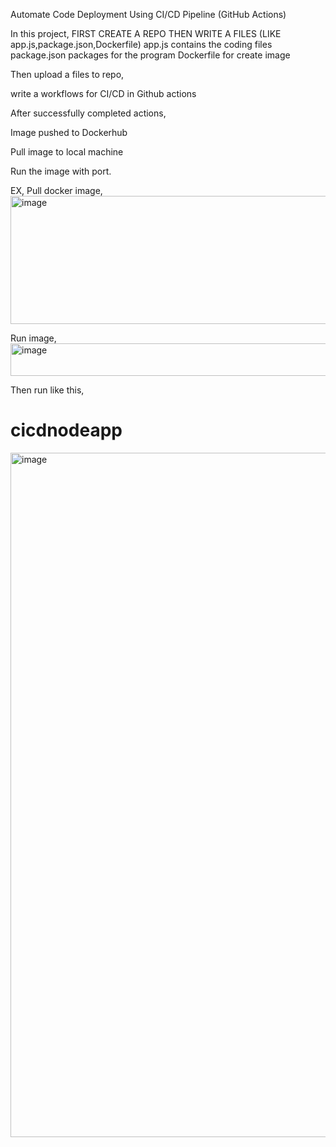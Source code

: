 Automate Code Deployment Using CI/CD Pipeline (GitHub Actions)

In this project,
FIRST CREATE A REPO 
THEN WRITE A FILES (LIKE app.js,package.json,Dockerfile)
app.js contains the coding files
package.json packages for the program
Dockerfile for create image 

Then upload a files to repo,

write a workflows for CI/CD in Github actions

After successfully completed actions,

Image pushed to Dockerhub

Pull image to local machine 

Run the image with port.

EX,
Pull docker image,
<img width="1041" height="205" alt="image" src="https://github.com/user-attachments/assets/5f8b86bc-9f8a-463d-98e5-85a9875d9784" />

Run image,
<img width="1243" height="52" alt="image" src="https://github.com/user-attachments/assets/1daac9d3-6afc-4614-bfde-cf9d1e0fdb3e" />




Then run like this,
# cicdnodeapp
<img width="1731" height="1095" alt="image" src="https://github.com/user-attachments/assets/bbe242b1-aa0f-4b6f-8962-21e46f875dd2" />




